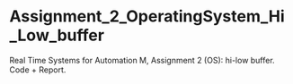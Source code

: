 # Assignment_2_OperatingSystem_Hi_Low_buffer
Real Time Systems for Automation M, Assignment 2 (OS): hi-low buffer. Code + Report.
